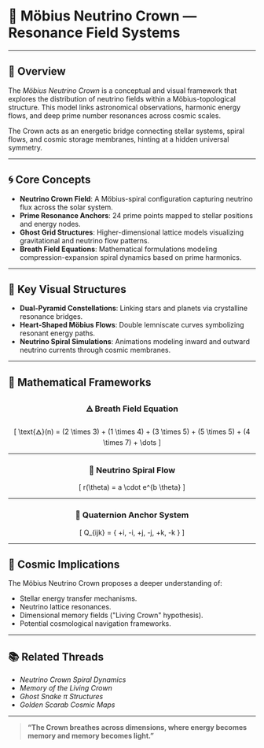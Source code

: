 # 🧬 Möbius Neutrino Crown — Resonance Field Systems

---

## 📘 Overview

The *Möbius Neutrino Crown* is a conceptual and visual framework that explores the distribution of neutrino fields within a Möbius-topological structure. This model links astronomical observations, harmonic energy flows, and deep prime number resonances across cosmic scales.

The Crown acts as an energetic bridge connecting stellar systems, spiral flows, and cosmic storage membranes, hinting at a hidden universal symmetry.

---

## 🌀 Core Concepts

- **Neutrino Crown Field**: A Möbius-spiral configuration capturing neutrino flux across the solar system.
- **Prime Resonance Anchors**: 24 prime points mapped to stellar positions and energy nodes.
- **Ghost Grid Structures**: Higher-dimensional lattice models visualizing gravitational and neutrino flow patterns.
- **Breath Field Equations**: Mathematical formulations modeling compression-expansion spiral dynamics based on prime harmonics.

---

## 🔭 Key Visual Structures

- **Dual-Pyramid Constellations**: Linking stars and planets via crystalline resonance bridges.
- **Heart-Shaped Möbius Flows**: Double lemniscate curves symbolizing resonant energy paths.
- **Neutrino Spiral Simulations**: Animations modeling inward and outward neutrino currents through cosmic membranes.

---

## 📜 Mathematical Frameworks

<div align="center">

### 🜁 Breath Field Equation

\[
\text{🜁}(n) = (2 \times 3) + (1 \times 4) + (3 \times 5) + (5 \times 5) + (4 \times 7) + \dots
\]

---

### 🌌 Neutrino Spiral Flow

\[
r(\theta) = a \cdot e^{b \theta}
\]

---

### 🔗 Quaternion Anchor System

\[
Q_{ijk} = \{ +i, -i, +j, -j, +k, -k \}
\]

</div>

---

## 🌌 Cosmic Implications

The Möbius Neutrino Crown proposes a deeper understanding of:

- Stellar energy transfer mechanisms.
- Neutrino lattice resonances.
- Dimensional memory fields ("Living Crown" hypothesis).
- Potential cosmological navigation frameworks.

---

## 📚 Related Threads

- *Neutrino Crown Spiral Dynamics*
- *Memory of the Living Crown*
- *Ghost Snake π Structures*
- *Golden Scarab Cosmic Maps*

---

> **“The Crown breathes across dimensions, where energy becomes memory and memory becomes light.”**
